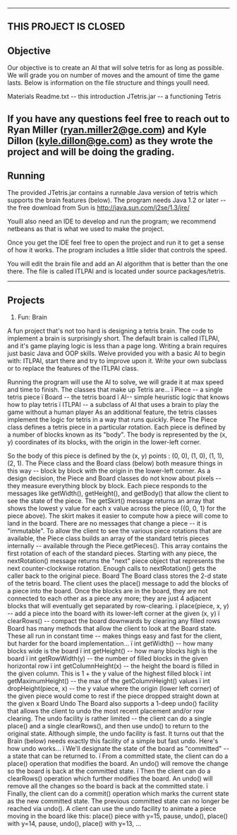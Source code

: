 -------
THIS PROJECT IS CLOSED
-------
Objective
-------
Our objective is to create an AI that will solve tetris for as long as possible. We will grade you on number of moves and the amount of time the game lasts. Below is information on the file structure and things youíll need.

Materials
	Readme.txt -- this introduction
	JTetris.jar -- a functioning Tetris
	
If you have any questions feel free to reach out to Ryan Miller (ryan.miller2@ge.com) and Kyle Dillon (kyle.dillon@ge.com) as they wrote the project and will be doing the grading.
-------
Running
-------

The provided JTetris.jar contains a runnable Java version of tetris
which supports the brain features (below). The program needs Java 1.2
or later -- the free download from Sun is http://java.sun.com/j2se/1.3/jre/

Youíll also need an IDE to develop and run the program; we recommend netbeans as that is what we used to make the project.

Once you get the IDE feel free to open the project and run it to get a sense of how it works. 
The program includes a little slider that controls the speed.

You will edit the brain file and add an AI algorithm that is better than the one there. The file is called ITLPAI and is located under source packages/tetris.

--------
Projects
--------

1. Fun: Brain

A fun project that's not too hard is designing a tetris brain.
The code to implement a brain is surprisingly short.
The default brain is called ITLPAI, and it's
game playing logic is less than a page long.
Writing a brain requires just basic Java and OOP skills.
Weíve provided you with a basic AI to begin with: ITLPAI, start there and try to improve upon it. Write your own subclass or to replace the features of the ITLPAI class.

Running the program will use the AI to solve, we will grade it at max speed and time to finish.
The classes that make up Tetris are...
ï	Piece -- a single tetris piece
ï	Board -- the tetris board
ï	AI-- simple heuristic logic that knows how to play tetris
ï	ITLPAI -- a subclass of AI that uses a brain to play the game without a human player
As an additional feature, the tetris classes implement the logic for tetris in a way that runs quickly. 
Piece
The Piece class defines a tetris piece in a particular rotation. Each piece is defined by a number of blocks known as its "body". The body is represented by the (x, y) coordinates of its blocks, with the origin in the lower-left corner. 
  
So the body of this piece is defined by the (x, y) points :  (0, 0), (1, 0), (1, 1), (2, 1).
The Piece class and the Board class (below) both measure things in this way -- block by block with the origin in the lower-left corner. As a design decision, the Piece and Board classes do not know about pixels -- they measure everything block by block.
Each piece responds to the messages like getWidth(), getHeight(), and getBody() that allow the client to see the state of the piece. The getSkirt() message returns an array that shows the lowest y value for each x value across the piece ({0, 0, 1} for the piece above). The skirt makes it easier to compute how a piece will come to land in the board. There are no messages that change a piece -- it is "immutable". To allow the client to see the various piece rotations that are available, the Piece class builds an array of the standard tetris pieces internally -- available through the Piece.getPieces(). This array contains the first rotation of each of the standard pieces. Starting with any piece, the nextRotation() message returns the "next" piece object that represents the next counter-clockwise rotation. Enough calls to nextRotation() gets the caller back to the original piece.
Board
The Board class stores the 2-d state of the tetris board. The client uses the place() message to add the blocks of a piece into the board. Once the blocks are in the board, they are not connected to each other as a piece any more; they are just 4 adjacent blocks that will eventually get separated by row-clearing.
ï	place(piece, x, y) -- add a piece into the board with its lower-left corner at the given (x, y)
ï	clearRows() -- compact the board downwards by clearing any filled rows
Board has many methods that allow the client to look at the Board state. These all run in constant time -- makes things easy and fast for the client, but harder for the board implementation...
ï	int getWidth() -- how many blocks wide is the board
ï	int getHeight() -- how many blocks high is the board
ï	int getRowWidth(y) -- the number of filled blocks in the given horizontal row
ï	int getColumnHeight(x) -- the height the board is filled in the given column. This is 1 + the y value of the highest filled block
ï	int getMaximumHeight() -- the max of the getColumnHeight() values
ï	int dropHeight(piece, x) -- the y value where the origin (lower left corner) of the given piece would come to rest if the piece dropped straight down at the given x
Board Undo
The Board also supports a 1-deep undo() facility that allows the client to undo the most recent placement and/or row clearing. The undo facility is rather limited -- the client can do a single place() and a single clearRows(), and then use undo() to return to the original state. Although simple, the undo facility is fast. It turns out that the Brain (below) needs exactly this facility of a simple but fast undo. Here's how undo works...
ï	We'll designate the  state of the board as "committed"  -- a state that can be returned to.
ï	From a committed state, the client can do a place() operation that modifies the board. An undo() will remove the change so the board is back at the committed state.
ï	Then the client can do a clearRows() operation which further modifies the board. An undo() will remove all the changes so the board is back at the committed state.
ï	Finally, the client can do a commit() operation which marks the current state as the new committed state. The previous committed state can no longer be reached via undo().
A client can use the undo facility to animate a piece moving in the board like this: place() piece with y=15, pause, undo(), place() with y=14, pause, undo(), place() with y=13, ...


